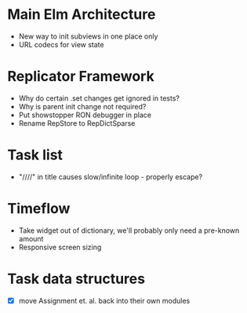 # Main Elm Architecture
- New way to init subviews in one place only
- URL codecs for view state


# Replicator Framework
- Why do certain .set changes get ignored in tests?
- Why is parent init change not required?
- Put showstopper RON debugger in place
- Rename RepStore to RepDictSparse


# Task list
- "////" in title causes slow/infinite loop - properly escape?

# Timeflow
- Take widget out of dictionary, we'll probably only need a pre-known amount
- Responsive screen sizing

# Task data structures
- [X] move Assignment et. al. back into their own modules